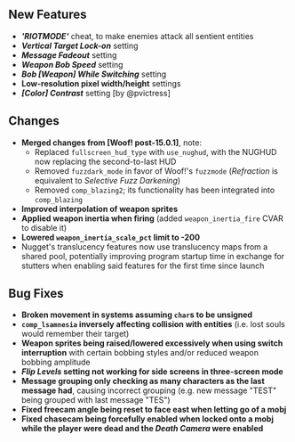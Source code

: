 ## New Features

- **_'RIOTMODE'_** cheat, to make enemies attack all sentient entities
- **_Vertical Target Lock-on_** setting
- **_Message Fadeout_** setting
- **_Weapon Bob Speed_** setting
- **_Bob [Weapon] While Switching_** setting
- **Low-resolution pixel width/height** settings
- **_[Color] Contrast_** setting [by @pvictress]

## Changes

- **Merged changes from [Woof! post-15.0.1]**, note:
  - Replaced `fullscreen_hud_type` with `use_nughud`, with the NUGHUD now replacing the second-to-last HUD
  - Removed `fuzzdark_mode` in favor of Woof!'s `fuzzmode` (_Refraction_ is equivalent to _Selective Fuzz Darkening_)
  - Removed `comp_blazing2`; its functionality has been integrated into `comp_blazing`
- **Improved interpolation of weapon sprites**
- **Applied weapon inertia when firing** (added `weapon_inertia_fire` CVAR to disable it)
- **Lowered `weapon_inertia_scale_pct` limit to -200**
- Nugget's translucency features now use translucency maps from a shared pool,
  potentially improving program startup time in exchange for stutters
  when enabling said features for the first time since launch

## Bug Fixes

- **Broken movement in systems assuming `char`s to be unsigned**
- **`comp_lsamnesia` inversely affecting collision with entities** (i.e. lost souls would remember their target)
- **Weapon sprites being raised/lowered excessively when using switch interruption**
  with certain bobbing styles and/or reduced weapon bobbing amplitude
- **_Flip Levels_ setting not working for side screens in three-screen mode**
- **Message grouping only checking as many characters as the last message had**,
  causing incorrect grouping (e.g. new message "TEST" being grouped with last message "TES")
- **Fixed freecam angle being reset to face east when letting go of a mobj**
- **Fixed chasecam being forcefully enabled when locked onto a mobj while the player were dead and the _Death Camera_ were enabled**
